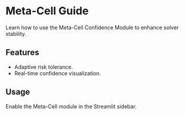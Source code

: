 # Meta-Cell Guide

Learn how to use the Meta-Cell Confidence Module to enhance solver stability.

## Features
- Adaptive risk tolerance.
- Real-time confidence visualization.

## Usage
Enable the Meta-Cell module in the Streamlit sidebar.
